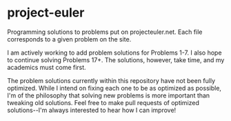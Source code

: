 project-euler
=============

Programming solutions to problems put on projecteuler.net. Each file corresponds to a given problem on the site.

I am actively working to add problem solutions for Problems 1-7. I also hope to continue solving Problems 17+. The solutions, however, take time, and my academics must come first.

The problem solutions currently within this repository have not been fully optimized. While I intend on fixing each one to be as optimized as possible, I'm of the philosophy that solving new problems is more important than tweaking old solutions. Feel free to make pull requests of optimized solutions--I'm always interested to hear how I can improve!


